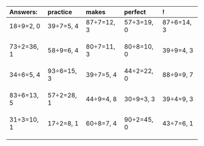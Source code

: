 | Answers: | practice | makes | perfect | ! |
| :--- | :--- | :--- | :--- | :--- |
| 18÷9=2, 0 | 39÷7=5, 4 | 87÷7=12, 3 | 57÷3=19, 0 | 87÷6=14, 3 | 
|   |   |   |   |   | 
|   |   |   |   |   | 
|   |   |   |   |   | 
| 73÷2=36, 1 | 58÷9=6, 4 | 80÷7=11, 3 | 80÷8=10, 0 | 39÷9=4, 3 | 
|   |   |   |   |   | 
|   |   |   |   |   | 
|   |   |   |   |   | 
| 34÷6=5, 4 | 93÷6=15, 3 | 39÷7=5, 4 | 44÷2=22, 0 | 88÷9=9, 7 | 
|   |   |   |   |   | 
|   |   |   |   |   | 
|   |   |   |   |   | 
| 83÷6=13, 5 | 57÷2=28, 1 | 44÷9=4, 8 | 30÷9=3, 3 | 39÷4=9, 3 | 
|   |   |   |   |   | 
|   |   |   |   |   | 
|   |   |   |   |   | 
| 31÷3=10, 1 | 17÷2=8, 1 | 60÷8=7, 4 | 90÷2=45, 0 | 43÷7=6, 1 | 
|   |   |   |   |   | 
|   |   |   |   |   | 
|   |   |   |   |   | 

